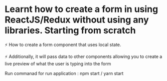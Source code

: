# Learnt how to create a form in using ReactJS/Redux without using any libraries. Starting from scratch

 ⚡ How to create a form component that uses local state.

 ⚡ Additionally, it will pass data to other components allowing you to create a live preview of what the user is typing into the form
 
   Run commanad for run application : npm start / yarn start


